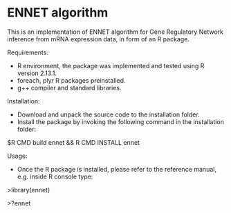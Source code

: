 ENNET algorithm
=====

This is an implementation of ENNET algorithm for Gene Regulatory Network inference from mRNA expression data, in form of an R package.

Requirements:
- R environment, the package was implemented and tested using R version 2.13.1.
- foreach, plyr R packages preinstalled.
- g++ compiler and standard libraries.


Installation:
- Download and unpack the source code to the installation folder.
- Install the package by invoking the following command in the installation folder:

$R CMD build ennet && R CMD INSTALL ennet

Usage:
- Once the R package is installed, please refer to the reference manual, e.g. inside R console type:

\>library(ennet)

\>?ennet
